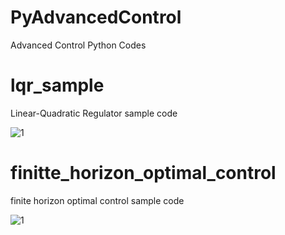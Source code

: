 # PyAdvancedControl
Advanced Control Python Codes

# lqr_sample

Linear-Quadratic Regulator sample code

![1](https://github.com/AtsushiSakai/PyAdvancedControl/blob/master/lqr_sample/result.png)

# finitte_horizon_optimal_control

finite horizon optimal control sample code

![1](https://github.com/AtsushiSakai/PyAdvancedControl/blob/master/finitte_horizon_optimal/result.png)
